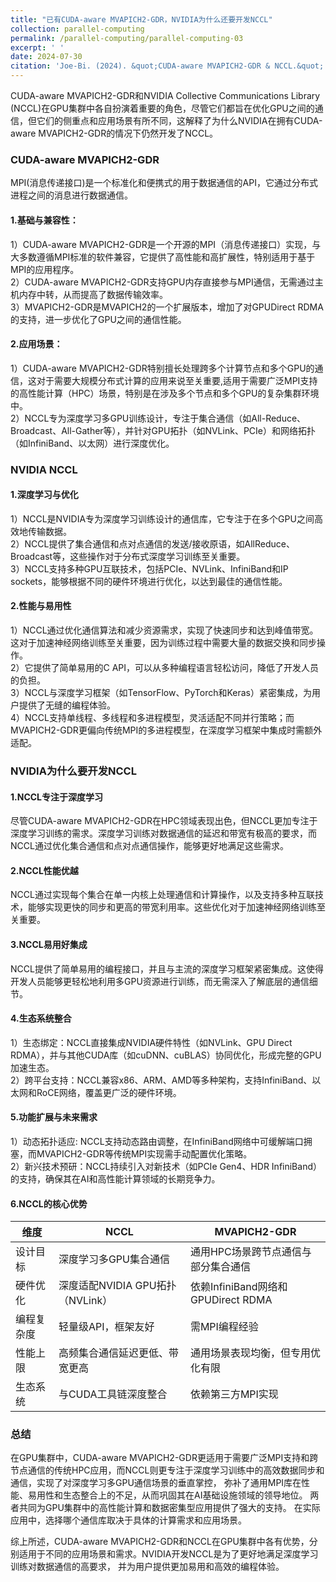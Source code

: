 ```yaml
---
title: "已有CUDA-aware MVAPICH2-GDR，NVIDIA为什么还要开发NCCL"
collection: parallel-computing
permalink: /parallel-computing/parallel-computing-03
excerpt: ' '
date: 2024-07-30
citation: 'Joe-Bi. (2024). &quot;CUDA-aware MVAPICH2-GDR & NCCL.&quot; <i>GitHub Joe-Bi of blog</i>'
---
```

   
CUDA-aware MVAPICH2-GDR和NVIDIA Collective Communications Library (NCCL)在GPU集群中各自扮演着重要的角色，尽管它们都旨在优化GPU之间的通信，但它们的侧重点和应用场景有所不同，这解释了为什么NVIDIA在拥有CUDA-aware MVAPICH2-GDR的情况下仍然开发了NCCL。

### CUDA-aware MVAPICH2-GDR

MPI(消息传递接口)是一个标准化和便携式的用于数据通信的API，它通过分布式进程之间的消息进行数据通信。

#### 1.基础与兼容性：
1）CUDA-aware MVAPICH2-GDR是一个开源的MPI（消息传递接口）实现，与大多数遵循MPI标准的软件兼容，它提供了高性能和高扩展性，特别适用于基于MPI的应用程序。<br  />
2）CUDA-aware MVAPICH2-GDR支持GPU内存直接参与MPI通信，无需通过主机内存中转，从而提高了数据传输效率。<br  />
3）MVAPICH2-GDR是MVAPICH2的一个扩展版本，增加了对GPUDirect RDMA的支持，进一步优化了GPU之间的通信性能。<br  />

#### 2.应用场景：
1）CUDA-aware MVAPICH2-GDR特别擅长处理跨多个计算节点和多个GPU的通信，这对于需要大规模分布式计算的应用来说至关重要,适用于需要广泛MPI支持的高性能计算（HPC）场景，特别是在涉及多个节点和多个GPU的复杂集群环境中。<br  />
2）NCCL‌专为‌深度学习多GPU训练‌设计，专注于集合通信（如All-Reduce、Broadcast、All-Gather等），并针对GPU拓扑（如NVLink、PCIe）和网络拓扑（如InfiniBand、以太网）进行深度优化‌。<br  />

### NVIDIA NCCL

#### 1.深度学习与优化
1）NCCL是NVIDIA专为深度学习训练设计的通信库，它专注于在多个GPU之间高效地传输数据。<br  />
2）NCCL提供了集合通信和点对点通信的发送/接收原语，如AllReduce、Broadcast等，这些操作对于分布式深度学习训练至关重要。<br  />
3）NCCL支持多种GPU互联技术，包括PCIe、NVLink、InfiniBand和IP sockets，能够根据不同的硬件环境进行优化，以达到最佳的通信性能。<br  />

#### 2.性能与易用性
1）NCCL通过优化通信算法和减少资源需求，实现了快速同步和达到峰值带宽。这对于加速神经网络训练至关重要，因为训练过程中需要大量的数据交换和同步操作。<br  />
2）它提供了简单易用的C API，可以从多种编程语言轻松访问，降低了开发人员的负担。<br  />
3）NCCL与深度学习框架（如TensorFlow、PyTorch和Keras）紧密集成，为用户提供了无缝的编程体验。<br  />
4）NCCL支持单线程、多线程和多进程模型，灵活适配不同并行策略；而MVAPICH2-GDR更偏向传统MPI的多进程模型，在深度学习框架中集成时需额外适配‌。<br  />

### NVIDIA为什么要开发NCCL

#### 1.NCCL专注于深度学习
尽管CUDA-aware MVAPICH2-GDR在HPC领域表现出色，但NCCL更加专注于深度学习训练的需求。深度学习训练对数据通信的延迟和带宽有极高的要求，而NCCL通过优化集合通信和点对点通信操作，能够更好地满足这些需求。<br  />

#### 2.NCCL性能优越
NCCL通过实现每个集合在单一内核上处理通信和计算操作，以及支持多种互联技术，能够实现更快的同步和更高的带宽利用率。这些优化对于加速神经网络训练至关重要。<br  />

#### 3.NCCL易用好集成
NCCL提供了简单易用的编程接口，并且与主流的深度学习框架紧密集成。这使得开发人员能够更轻松地利用多GPU资源进行训练，而无需深入了解底层的通信细节。<br  />

#### 4.生态系统整合
1）生态绑定：NCCL直接集成NVIDIA硬件特性（如NVLink、GPU Direct RDMA），并与其他CUDA库（如cuDNN、cuBLAS）协同优化，形成完整的GPU加速生态‌。<br  />
2）跨平台支持：NCCL兼容x86、ARM、AMD等多种架构，支持InfiniBand、以太网和RoCE网络，覆盖更广泛的硬件环境‌。<br  />

#### 5.功能扩展与未来需求
1）动态拓扑适应‌: NCCL支持‌动态路由调整‌，在InfiniBand网络中可缓解端口拥塞，而MVAPICH2-GDR等传统MPI实现需手动配置优化策略‌。<br  />
2）新兴技术预研‌：NCCL持续引入对新技术（如PCIe Gen4、HDR InfiniBand）的支持，确保其在AI和高性能计算领域的长期竞争力‌。<br  />

#### 6.NCCL的核心优势

|    维度	 |                   NCCL	          |              MVAPICH2-GDR‌           |
|------------|------------------------------------|-------------------------------------|
| 设计目标‌	 |    深度学习多GPU集合通信			  |	通用HPC场景跨节点通信与部分集合通信 | 
| 硬件优化‌	 |   深度适配NVIDIA GPU拓扑（NVLink） |	依赖InfiniBand网络和GPUDirect RDMA  | 
| 编程复杂度‌ |   轻量级API，框架友好			  |	需MPI编程经验                   	|
| 性能上限‌   |   高频集合通信延迟更低、带宽更高	  |	通用场景表现均衡，但专用优化有限    |
|  生态系统‌	 |   与CUDA工具链深度整合			  |	依赖第三方MPI实现                   | 						

																						
### 总结
在GPU集群中，CUDA-aware MVAPICH2-GDR更适用于需要广泛MPI支持和跨节点通信的传统HPC应用，而NCCL则更专注于深度学习训练中的高效数据同步和通信，实现了对深度学习多GPU通信场景的‌垂直掌控‌， 
弥补了通用MPI库在性能、易用性和生态整合上的不足，从而巩固其在AI基础设施领域的领导地位‌。
两者共同为GPU集群中的高性能计算和数据密集型应用提供了强大的支持。 在实际应用中，选择哪个通信库取决于具体的计算需求和应用场景。<br  />

综上所述，CUDA-aware MVAPICH2-GDR和NCCL在GPU集群中各有优势，分别适用于不同的应用场景和需求。NVIDIA开发NCCL是为了更好地满足深度学习训练对数据通信的高要求，
并为用户提供更加易用和高效的编程体验。
